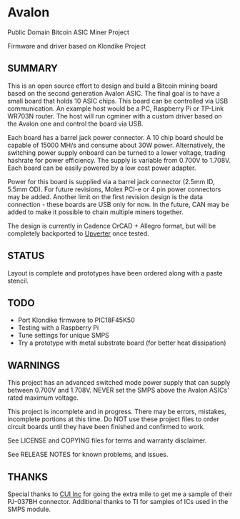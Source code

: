 Avalon
========

Public Domain Bitcoin ASIC Miner Project

Firmware and driver based on Klondike Project
  
## SUMMARY

  This is an open source effort to design and build a Bitcoin mining board based on the second generation Avalon ASIC. The final goal is to have a small board that holds 10 ASIC chips. This board can be controlled via USB communication. An example host would be a PC, Raspberry Pi or TP-Link WR703N router. The host will run cgminer with a custom driver based on the Avalon one and control the board via USB.
    
  
  Each board has a barrel jack power connector. A 10 chip board should be capable of 15000 MH/s and consume about 30W power. Alternatively, the switching power supply onboard can be turned to a lower voltage, trading hashrate for power efficiency. The supply is variable from 0.700V to 1.708V. Each board can be easily powered by a low cost power adapter.
  
  
  Power for this board is supplied via a barrel jack connector (2.5mm ID, 5.5mm OD). For future revisions, Molex PCI-e or 4 pin power connectors may be added. Another limit on the first revision design is the data connection - these boards are USB only for now. In the future, CAN may be added to make it possible to chain multiple miners together.
  
  The design is currently in Cadence OrCAD + Allegro format, but will be completely backported to [Upverter](https://upverter.com/GeorgeHahn/0bb015271a32ca8e/Avalon/) once tested.
  
## STATUS

  Layout is complete and prototypes have been ordered along with a paste stencil.
  
## TODO

 - Port Klondike firmware to PIC18F45K50
 - Testing with a Raspberry Pi
 - Tune settings for unique SMPS
 - Try a prototype with metal substrate board (for better heat dissipation)
  
## WARNINGS

  This project has an advanced switched mode power supply that can supply between 0.700V and 1.708V. NEVER set the SMPS above the Avalon ASICs' rated maximum voltage.

  This project is incomplete and in progress. There may be errors, mistakes, incomplete portions at this time. Do NOT use these project files to order circuit boards until they have been finished and confirmed to work.
  
  See LICENSE and COPYING files for terms and warranty disclaimer.
  
  See RELEASE NOTES for known problems, and issues.

## THANKS

Special thanks to [CUI Inc](http://www.cui.com/) for going the extra mile to get me a sample of their PJ-037BH connector. Additional thanks to TI for samples of ICs used in the SMPS module.
